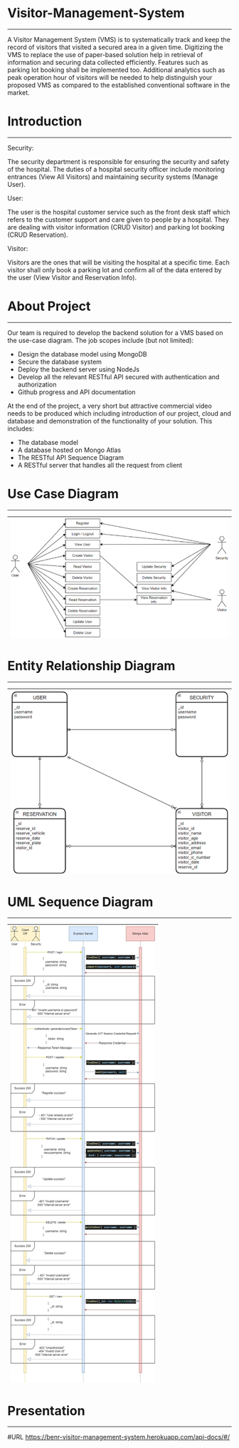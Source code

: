 # Visitor-Management-System
***
A Visitor Management System (VMS) is to systematically track and keep the record of visitors that 
visited a secured area in a given time.  Digitizing the VMS to replace the use of paper-based solution 
help in retrieval of information and securing data collected efficiently. Features such as parking lot 
booking shall be implemented too. Additional analytics such as peak operation hour of visitors will be 
needed to help distinguish your proposed VMS as compared to the established conventional software 
in the market.

# Introduction
***
Security: 

The security department is responsible for ensuring the security and safety of the 
hospital. The duties of a hospital security officer include monitoring entrances (View 
All Visitors) and maintaining security systems (Manage User).

User: 

The user is the hospital customer service such as the front desk staff which refers 
to the customer support and care given to people by a hospital. They are dealing with 
visitor information (CRUD Visitor) and parking lot booking (CRUD Reservation).

Visitor: 

Visitors are the ones that will be visiting the hospital at a specific time. Each visitor 
shall only book a parking lot and confirm all of the data entered by the user (View 
Visitor and Reservation Info).

# About Project
***
Our team is required to develop the backend solution for a VMS based on the use-case diagram. The job scopes include (but not limited):
- Design the database model using MongoDB
- Secure the database system
- Deploy the backend server using NodeJs
- Develop all the relevant RESTful API secured with authentication and authorization
- Github progress and API documentation

At the end of the project, a very short but attractive commercial video needs to be produced which including introduction of our project, cloud and database and demonstration of the functionality of your solution. This includes:
- The database model
- A database hosted on Mongo Atlas
- The RESTful API Sequence Diagram
- A RESTful server that handles all the request from client

# Use Case Diagram
***
|![Use Case Diagram](Figures/Use%20Case%20Diagram.png)|
|-|

# Entity Relationship Diagram
***
|![Entity Relationship Diagram](Figures/Entity%20Relationship%20Diagram.png)|
|-|

# UML Sequence Diagram
***
|![UML Sequence Diagram](Figures/UML%20Sequence%20Diagram.png)|
|-|

# Presentation
***


#URL
https://benr-visitor-management-system.herokuapp.com/api-docs/#/
